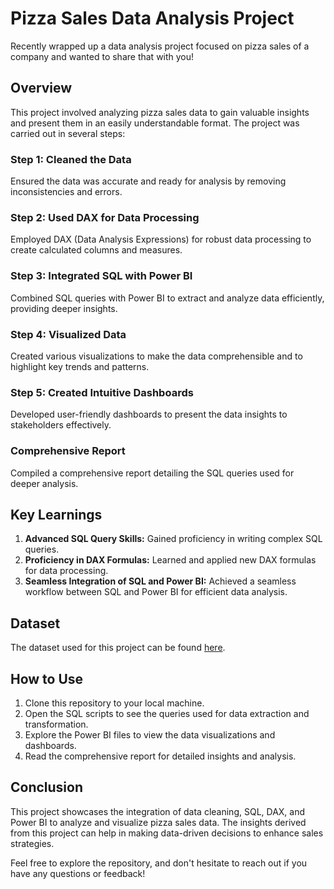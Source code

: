 # Pizza Sales Data Analysis Project

Recently wrapped up a data analysis project focused on pizza sales of a company and wanted to share that with you!

## Overview

This project involved analyzing pizza sales data to gain valuable insights and present them in an easily understandable format. The project was carried out in several steps:

### Step 1: Cleaned the Data
Ensured the data was accurate and ready for analysis by removing inconsistencies and errors.

### Step 2: Used DAX for Data Processing
Employed DAX (Data Analysis Expressions) for robust data processing to create calculated columns and measures.

### Step 3: Integrated SQL with Power BI
Combined SQL queries with Power BI to extract and analyze data efficiently, providing deeper insights.

### Step 4: Visualized Data
Created various visualizations to make the data comprehensible and to highlight key trends and patterns.

### Step 5: Created Intuitive Dashboards
Developed user-friendly dashboards to present the data insights to stakeholders effectively.

### Comprehensive Report
Compiled a comprehensive report detailing the SQL queries used for deeper analysis.

## Key Learnings

1. **Advanced SQL Query Skills:** Gained proficiency in writing complex SQL queries.
2. **Proficiency in DAX Formulas:** Learned and applied new DAX formulas for data processing.
3. **Seamless Integration of SQL and Power BI:** Achieved a seamless workflow between SQL and Power BI for efficient data analysis.

## Dataset

The dataset used for this project can be found [here](https://lnkd.in/gSSXjtke).

## How to Use

1. Clone this repository to your local machine.
2. Open the SQL scripts to see the queries used for data extraction and transformation.
3. Explore the Power BI files to view the data visualizations and dashboards.
4. Read the comprehensive report for detailed insights and analysis.

## Conclusion

This project showcases the integration of data cleaning, SQL, DAX, and Power BI to analyze and visualize pizza sales data. The insights derived from this project can help in making data-driven decisions to enhance sales strategies.

Feel free to explore the repository, and don't hesitate to reach out if you have any questions or feedback!
